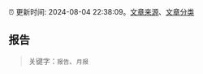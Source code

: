:alarm_clock: 更新时间: 2024-08-04 22:38:09。[文章来源](/README.md)、[文章分类](/TAGS.md)

## 报告


> 关键字：`报告`、`月报`



